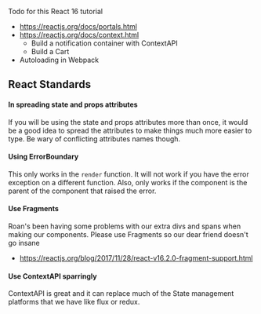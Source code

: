 Todo for this React 16 tutorial
- https://reactjs.org/docs/portals.html
- https://reactjs.org/docs/context.html
  - Build a notification container with ContextAPI
  - Build a Cart
- Autoloading in Webpack

## React Standards
#### In spreading state and props attributes
If you will be using the state and props attributes more than once, it would be a good idea to spread the attributes to make things much more easier to type. Be wary of conflicting attributes names though.

#### Using ErrorBoundary
This only works in the `render` function. It will not work if you have the error exception on a different function. Also, only works if the component is the parent of the component that raised the error.

#### Use Fragments
Roan's been having some problems with our extra divs and spans when making our components. Please use Fragments so our dear friend doesn't go insane
- https://reactjs.org/blog/2017/11/28/react-v16.2.0-fragment-support.html

#### Use ContextAPI sparringly
ContextAPI is great and it can replace much of the State management platforms that we have like flux or redux.
